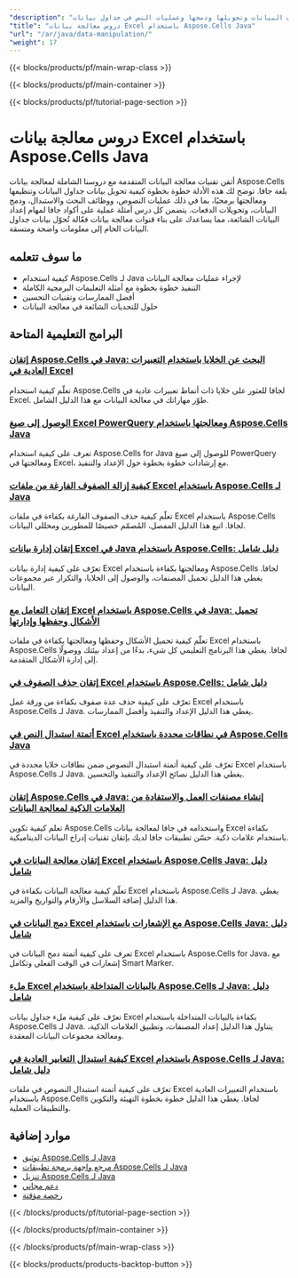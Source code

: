 ```yaml
---
"description": "تعلم كيفية تنظيف البيانات وتحويلها ودمجها وعمليات النص في جداول بيانات Excel باستخدام دروس Aspose.Cells Java هذه."
"title": "دروس معالجة بيانات Excel باستخدام Aspose.Cells Java"
"url": "/ar/java/data-manipulation/"
"weight": 17
---
```


{{< blocks/products/pf/main-wrap-class >}}

{{< blocks/products/pf/main-container >}}

{{< blocks/products/pf/tutorial-page-section >}}


# دروس معالجة بيانات Excel باستخدام Aspose.Cells Java

أتقن تقنيات معالجة البيانات المتقدمة مع دروسنا الشاملة لمعالجة بيانات Aspose.Cells بلغة جافا. توضح لك هذه الأدلة خطوة بخطوة كيفية تحويل بيانات جداول البيانات وتنظيفها ومعالجتها برمجيًا، بما في ذلك عمليات النصوص، ووظائف البحث والاستبدال، ودمج البيانات، وتحويلات الدفعات. يتضمن كل درس أمثلة عملية على أكواد جافا لمهام إعداد البيانات الشائعة، مما يساعدك على بناء قنوات معالجة بيانات فعّالة تُحوّل بيانات جداول البيانات الخام إلى معلومات واضحة ومتسقة.

## ما سوف تتعلمه

- كيفية استخدام Aspose.Cells لـ Java لإجراء عمليات معالجة البيانات
- التنفيذ خطوة بخطوة مع أمثلة التعليمات البرمجية الكاملة
- أفضل الممارسات وتقنيات التحسين
- حلول للتحديات الشائعة في معالجة البيانات


## البرامج التعليمية المتاحة

### [إتقان Aspose.Cells في Java: البحث عن الخلايا باستخدام التعبيرات العادية في Excel](./aspose-cells-java-find-cells-regex/)
تعلّم كيفية استخدام Aspose.Cells لجافا للعثور على خلايا ذات أنماط تعبيرات عادية في Excel. طوّر مهاراتك في معالجة البيانات مع هذا الدليل الشامل.

### [الوصول إلى صيغ Excel PowerQuery ومعالجتها باستخدام Aspose.Cells Java](./aspose-cells-java-powerquery-excel-formulas/)
تعرف على كيفية استخدام Aspose.Cells for Java للوصول إلى صيغ PowerQuery ومعالجتها في Excel، مع إرشادات خطوة بخطوة حول الإعداد والتنفيذ.

### [كيفية إزالة الصفوف الفارغة من ملفات Excel باستخدام Aspose.Cells لـ Java](./delete-blank-rows-aspose-cells-java/)
تعلّم كيفية حذف الصفوف الفارغة بكفاءة في ملفات Excel باستخدام Aspose.Cells لجافا. اتبع هذا الدليل المفصل، المُصمّم خصيصًا للمطورين ومحللي البيانات.

### [إتقان إدارة بيانات Excel في Java باستخدام Aspose.Cells: دليل شامل](./excel-data-management-java-aspose-cells/)
تعرّف على كيفية إدارة بيانات Excel ومعالجتها بكفاءة باستخدام Aspose.Cells لجافا. يغطي هذا الدليل تحميل المصنفات، والوصول إلى الخلايا، والتكرار عبر مجموعات البيانات.

### [إتقان التعامل مع Excel باستخدام Aspose.Cells في Java: تحميل الأشكال وحفظها وإدارتها](./excel-manipulation-aspose-cells-java-guide/)
تعلّم كيفية تحميل الأشكال وحفظها ومعالجتها بكفاءة في ملفات Excel باستخدام Aspose.Cells لجافا. يغطي هذا البرنامج التعليمي كل شيء، بدءًا من إعداد بيئتك ووصولًا إلى إدارة الأشكال المتقدمة.

### [إتقان حذف الصفوف في Excel باستخدام Aspose.Cells: دليل شامل](./excel-row-deletion-aspose-cells-java-guide/)
تعرّف على كيفية حذف عدة صفوف بكفاءة من ورقة عمل Excel باستخدام Aspose.Cells لـ Java. يغطي هذا الدليل الإعداد والتنفيذ وأفضل الممارسات.

### [أتمتة استبدال النص في Excel في نطاقات محددة باستخدام Aspose.Cells Java](./excel-text-replacement-aspose-cells-java/)
تعرّف على كيفية أتمتة استبدال النصوص ضمن نطاقات خلايا محددة في Excel باستخدام Aspose.Cells لـ Java. يغطي هذا الدليل نصائح الإعداد والتنفيذ والتحسين.

### [إتقان Aspose.Cells في Java: إنشاء مصنفات العمل والاستفادة من العلامات الذكية لمعالجة البيانات](./master-aspose-cells-java-workbook-smart-markers/)
تعلم كيفية تكوين Aspose.Cells واستخدامه في جافا لمعالجة بيانات Excel بكفاءة باستخدام علامات ذكية. حسّن تطبيقات جافا لديك بإتقان تقنيات إدراج البيانات الديناميكية.

### [إتقان معالجة البيانات في Excel باستخدام Aspose.Cells Java: دليل شامل](./mastering-data-manipulation-excel-aspose-cells-java/)
تعلّم كيفية معالجة البيانات بكفاءة في Excel باستخدام Aspose.Cells لـ Java. يغطي هذا الدليل إضافة السلاسل والأرقام والتواريخ والمزيد.

### [دمج البيانات في Excel مع الإشعارات باستخدام Aspose.Cells Java: دليل شامل](./merge-data-excel-notifications-aspose-cells-java/)
تعرف على كيفية أتمتة دمج البيانات في Excel باستخدام Aspose.Cells for Java، مع إشعارات في الوقت الفعلي وتكامل Smart Marker.

### [ملء Excel بالبيانات المتداخلة باستخدام Aspose.Cells لـ Java: دليل شامل](./populate-excel-nested-data-aspose-cells-java/)
تعرّف على كيفية ملء جداول بيانات Excel بكفاءة بالبيانات المتداخلة باستخدام Aspose.Cells لـ Java. يتناول هذا الدليل إعداد المصنفات، وتطبيق العلامات الذكية، ومعالجة مجموعات البيانات المعقدة.

### [كيفية استبدال التعابير العادية في Excel باستخدام Aspose.Cells لـ Java: دليل شامل](./regex-replacement-excel-aspose-cells-java-guide/)
تعرّف على كيفية أتمتة استبدال النصوص في ملفات Excel باستخدام التعبيرات العادية باستخدام Aspose.Cells لجافا. يغطي هذا الدليل خطوة بخطوة التهيئة والتكوين والتطبيقات العملية.



## موارد إضافية

- [توثيق Aspose.Cells لـ Java](https://docs.aspose.com/cells/java/)
- [مرجع واجهة برمجة تطبيقات Aspose.Cells لـ Java](https://reference.aspose.com/cells/java/)
- [تنزيل Aspose.Cells لـ Java](https://releases.aspose.com/cells/java/)
- [دعم مجاني](https://forum.aspose.com/)
- [رخصة مؤقتة](https://purchase.aspose.com/temporary-license/)


{{< /blocks/products/pf/tutorial-page-section >}}

{{< /blocks/products/pf/main-container >}}

{{< /blocks/products/pf/main-wrap-class >}}

{{< blocks/products/products-backtop-button >}}